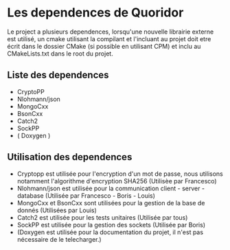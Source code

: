 # Les dependences de Quoridor

Le project a plusieurs dependences, lorsqu'une nouvelle librairie externe est utilisé, un cmake utilisant la compilant et l'incluant au projet doit etre écrit dans le dossier CMake (si possible en utilisant CPM) et inclu au CMakeLists.txt dans le root du projet.

## Liste des dependences

* CryptoPP
* Nlohmann/json
* MongoCxx
* BsonCxx
* Catch2
* SockPP
* ( Doxygen )

## Utilisation des dependences

* Cryptopp est utilisée pour l'encryption d'un mot de passe, nous utilisons notamment l'algorithme d'encryption SHA256 (Utilisèe par Francesco)
* Nlohmann/json est utilisée pour la communication client - server - database (Utilisée par Francesco - Boris - Louis)
* MongoCxx et BsonCxx sont utilisées pour la gestion de la base de donnés (Utilisées par Louis)
* Catch2 est utilisée pour les tests unitaires (Utilisée par tous)
* SockPP est utilisée pour la gestion des sockets (Utilisée par Boris)
* (Doxygen est utilisée pour la documentation du projet, il n'est pas nécessaire de le telecharger.)
